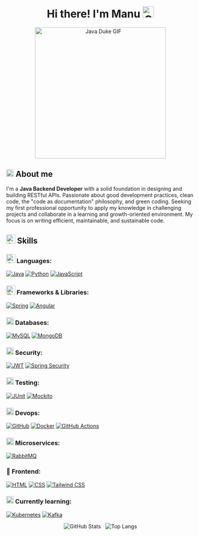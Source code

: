 <div align="center">
  <h1>Hi there! I'm Manu <img src="https://media.giphy.com/media/hvRJCLFzcasrR4ia7z/giphy.gif" width="30" alt="Greeting GIF" title="Greeting GIF"></h2>
  <img src="https://media1.tenor.com/m/JNrPF3XuHXIAAAAd/java-duke.gif" width="350" alt="Java Duke GIF" title="Java Duke Everywhere">
</div>

## <img src="https://github.com/user-attachments/assets/76dc0886-6414-45dc-bcc8-6451efadfeac" alt="Comet GIF" title="Comet GIF" width="20" /> About me
I'm a **Java Backend Developer** with a solid foundation in designing and building RESTful APIs. Passionate about good development practices, clean code, the "code as documentation" philosophy, and green coding. Seeking my first professional opportunity to apply my knowledge in challenging projects and collaborate in a learning and growth-oriented environment. My focus is on writing efficient, maintainable, and sustainable code.

## <img src="https://media2.giphy.com/media/QssGEmpkyEOhBCb7e1/giphy.gif?cid=ecf05e47a0n3gi1bfqntqmob8g9aid1oyj2wr3ds3mg700bl&rid=giphy.gif" width ="24" alt="Skills GIF" title="Skills GIF"> Skills

### <img src="https://github.com/user-attachments/assets/c568b6f3-162b-48e8-9035-8055eec40ca0" width ="24" alt="Computer GIF" title="Computer GIF"> Languages:
[![Java](https://img.shields.io/badge/Java-%238B4513?style=for-the-badge&logo=openjdk&logoColor=white)](https://www.java.com/en/)
[![Python](https://img.shields.io/badge/Python-3670A0?style=for-the-badge&logo=python&logoColor=white)](https://www.python.org/)
[![JavaScript](https://img.shields.io/badge/JavaScript-F7DF1E?style=for-the-badge&logo=javascript&logoColor=black)](https://developer.mozilla.org/en-US/docs/Web/JavaScript)

### <img src="https://github.com/user-attachments/assets/653b43c4-517c-4ec9-8ec5-fd95ba2a4587" width ="24" alt="Toolbox GIF" title="Toolbox GIF"> Frameworks & Libraries:
[![Spring](https://img.shields.io/badge/Spring-6DB33F?style=for-the-badge&logo=spring&logoColor=white)](https://spring.io/projects/spring-framework)
[![Angular](https://img.shields.io/badge/Angular-DD0031?style=for-the-badge&logo=angular&logoColor=white)](https://angular.io/)

### <img src="https://github.com/user-attachments/assets/65a33e0b-6663-4caa-aa2b-61e73924e712" width ="20" alt="Database GIF" title="Database GIF"> Databases:
[![MySQL](https://img.shields.io/badge/MySQL-005C84?style=for-the-badge&logo=mysql&logoColor=white)](https://www.mysql.com/)
[![MongoDB](https://img.shields.io/badge/MongoDB-47A248?style=for-the-badge&logo=mongodb&logoColor=white)](https://www.mongodb.com/)

### <img src="https://github.com/user-attachments/assets/642b4bfd-cd04-49c9-8701-329a132bfb7d" width ="20" alt="Security GIF" title="Security GIF"> Security:
[![JWT](https://img.shields.io/badge/JWT-8E44AD?style=for-the-badge&logo=JSON%20web%20tokens&logoColor=white)](https://jwt.io/)
[![Spring Security](https://img.shields.io/badge/Spring%20Security-6DB33F?style=for-the-badge&logo=springsecurity&logoColor=white)](https://spring.io/projects/spring-security)

### <img src="https://github.com/user-attachments/assets/07254662-defd-4310-843b-a09901b25f02" width ="20" alt="Testing GIF" title="Testing GIF"> Testing:
[![JUnit](https://img.shields.io/badge/JUnit-25A162?style=for-the-badge&logo=junit5&logoColor=white)](https://junit.org/junit5/)
[![Mockito](https://img.shields.io/badge/Mockito-8892BF?style=for-the-badge&logo=mockito&logoColor=white)](https://site.mockito.org/)

### <img src="https://github.com/user-attachments/assets/0d8dbd84-8647-4bc6-84b0-1279355cda61" width ="20" alt="Devops GIF" title="Devops GIF"> Devops:
[![GitHub](https://img.shields.io/badge/GitHub-181717?style=for-the-badge&logo=github&logoColor=white)](https://github.com/)
[![Docker](https://img.shields.io/badge/Docker-2496ED?style=for-the-badge&logo=docker&logoColor=white)](https://www.docker.com/)
[![GitHub Actions](https://img.shields.io/badge/GitHub_Actions-2088FF?style=for-the-badge&logo=githubactions&logoColor=white)](https://github.com/features/actions)

### <img src="https://github.com/user-attachments/assets/5852398b-203f-49c8-ac2f-05434ded8015" alt="Microservices GIF" width="20" /> Microservices:
[![RabbitMQ](https://img.shields.io/badge/RabbitMQ-FF6600?style=for-the-badge&logo=rabbitmq&logoColor=white)](https://www.rabbitmq.com/)

### :art: Frontend:
[![HTML](https://img.shields.io/badge/HTML-E34F26?style=for-the-badge&logo=html5&logoColor=white)](https://developer.mozilla.org/en-US/docs/Web/HTML)
[![CSS](https://img.shields.io/badge/CSS-1572B6?style=for-the-badge&logo=css3&logoColor=white)](https://developer.mozilla.org/en-US/docs/Web/CSS)
[![Tailwind CSS](https://img.shields.io/badge/Tailwind_CSS-38B2AC?style=for-the-badge&logo=tailwind-css&logoColor=white)](https://tailwindcss.com/)

### <img src="https://github.com/user-attachments/assets/88fcc5ca-e49b-4113-af65-ca5430ca0457" width ="20" alt="Learning GIF" title="Learning GIF"> Currently learning:
[![Kubernetes](https://img.shields.io/badge/Kubernetes-326CE5?style=for-the-badge&logo=kubernetes&logoColor=white)](https://kubernetes.io/)
[![Kafka](https://img.shields.io/badge/Kafka-231F20?style=for-the-badge&logo=apachekafka&logoColor=white)](https://kafka.apache.org/)

<p align="center">
  <img src="https://github-readme-stats.vercel.app/api?username=mashisdev&show_icons=true&locale=en&theme=apprentice" alt="GitHub Stats" />
  &nbsp;
  <img src="https://github-readme-stats.vercel.app/api/top-langs?username=mashisdev&show_icons=true&locale=en&layout=compact&theme=apprentice" alt="Top Langs" />
</p>
